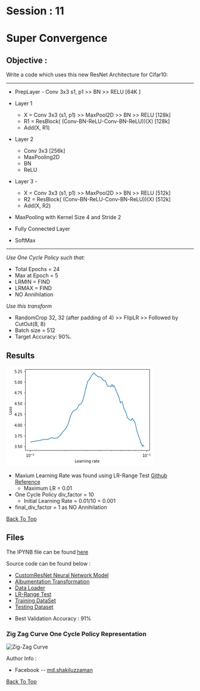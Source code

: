 # Session : 11                  

# Super Convergence

## Objective :

Write a code which uses this new ResNet Architecture for Cifar10:

---
- PrepLayer - Conv 3x3 s1, p1 >> BN >> RELU [64K ]

- Layer 1 
   * X = Conv 3x3 (s1, p1) >> MaxPool2D >> BN >> RELU [128k]
   * R1 = ResBlock( (Conv-BN-ReLU-Conv-BN-ReLU))(X) [128k] 
   * Add(X, R1)

- Layer 2 
   * Conv 3x3 [256k]
   * MaxPooling2D
   * BN
   * ReLU

- Layer 3 -
    * X = Conv 3x3 (s1, p1) >> MaxPool2D >> BN >> RELU [512k]
    * R2 = ResBlock( (Conv-BN-ReLU-Conv-BN-ReLU))(X) [512k]
    * Add(X, R2)

- MaxPooling with Kernel Size 4 and Stride 2
- Fully Connected Layer 
- SoftMax

---

*Use One Cycle Policy such that:*
- Total Epochs = 24
- Max at Epoch = 5
- LRMIN = FIND
- LRMAX = FIND
- NO Annihilation
 
 *Use this transform*
 - RandomCrop 32, 32 (after padding of 4) >> FlipLR >> Followed by CutOut(8, 8)
 - Batch size = 512
 - Target Accuracy: 90%.


## Results 
![LR Range Test Result Graph](https://github.com/Shakil-1501/TSAI/blob/master/S11/lrfinder.png)

- Maxium Learning Rate was found using LR-Range Test [Github Reference](https://github.com/davidtvs/pytorch-lr-finder/blob/master/torch_lr_finder/lr_finder.py)
  * Maximum LR = 0.01
- One Cycle Policy div_factor = 10
  * Initial Learning Rate = 0.01/10 = 0.001
- final_div_factor = 1 as NO Annihilation
 
 [Back To Top](#Super-Convergence)
 
 ## Files
 The IPYNB file can be found [here](https://github.com/Shakil-1501/TSAI/blob/master/S11/S11_Assignment.ipynb)
 
 Source code can be found below :
  * [CustomResNet Neural Network Model](https://github.com/Shakil-1501/TSAI/blob/master/S11/CustomResNet.py)
  * [Albumentation Transformation](https://github.com/Shakil-1501/TSAI/blob/master/S11/albumentationstransform.py)
  * [Data Loader](https://github.com/Shakil-1501/TSAI/blob/master/S11/dataloader.py)
  * [LR-Range Test](https://github.com/Shakil-1501/TSAI/blob/master/S11/LRScheduler.py)
  * [Training DataSet](https://github.com/Shakil-1501/TSAI/blob/master/S11/traindataset.py)
  * [Testing Dataset](https://github.com/Shakil-1501/TSAI/blob/master/S11/testdataset.py)
  
 - Best Validation Accuracy : 91%  
 

### Zig Zag Curve  One Cycle Policy Representation

   ![Zig-Zag Curve](https://github.com/jagatabhay/TSAI/blob/master/S11/zigzag.png)
   
Author Info :
- Facebook -- [md.shakiluzzaman](https://www.facebook.com/shakil.uzzaman.5/)

[Back To Top](#Super-Convergence)
